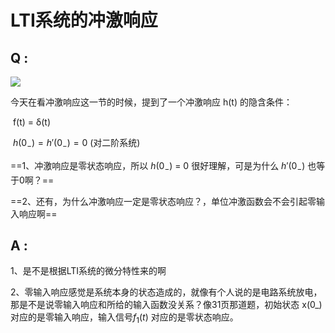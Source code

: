 # LTI系统的冲激响应

## Q :  

![](D:\Study\信号与系统\picture\冲激响应.png)



今天在看冲激响应这一节的时候，提到了一个冲激响应 h(t) 的隐含条件：

​															f(t) = δ(t)

​									$h(0_-) = h'(0_-) = 0$  (对二阶系统)

==1、冲激响应是零状态响应，所以 $h(0_-)$ = 0 很好理解，可是为什么 $h'(0_-)$ 也等于0啊？==

==2、还有，为什么冲激响应一定是零状态响应？，单位冲激函数会不会引起零输入响应啊==



## A : 

1、是不是根据LTI系统的微分特性来的啊

2、零输入响应感觉是系统本身的状态造成的，就像有个人说的是电路系统放电，那是不是说零输入响应和所给的输入函数没关系？像31页那道题，初始状态 x(0_) 对应的是零输入响应，输入信号$f_1(t)$ 对应的是零状态响应。